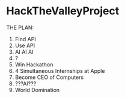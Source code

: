# HackTheValleyProject

THE PLAN:
1. Find API
2. Use API
3. AI AI AI
4. ?
5. Win Hackathon
6. 4 Simultaneous Internships at Apple
7. Become CEO of Computers
8. ???AI???
9. World Domination
